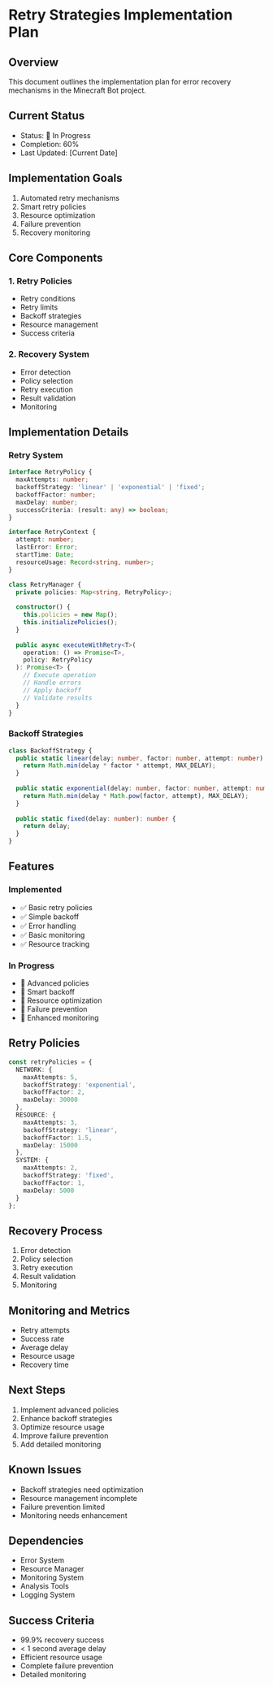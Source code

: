 # Retry Strategies Implementation Plan

## Overview
This document outlines the implementation plan for error recovery mechanisms in the Minecraft Bot project.

## Current Status
- Status: 🔄 In Progress
- Completion: 60%
- Last Updated: [Current Date]

## Implementation Goals
1. Automated retry mechanisms
2. Smart retry policies
3. Resource optimization
4. Failure prevention
5. Recovery monitoring

## Core Components

### 1. Retry Policies
- Retry conditions
- Retry limits
- Backoff strategies
- Resource management
- Success criteria

### 2. Recovery System
- Error detection
- Policy selection
- Retry execution
- Result validation
- Monitoring

## Implementation Details

### Retry System
```typescript
interface RetryPolicy {
  maxAttempts: number;
  backoffStrategy: 'linear' | 'exponential' | 'fixed';
  backoffFactor: number;
  maxDelay: number;
  successCriteria: (result: any) => boolean;
}

interface RetryContext {
  attempt: number;
  lastError: Error;
  startTime: Date;
  resourceUsage: Record<string, number>;
}

class RetryManager {
  private policies: Map<string, RetryPolicy>;
  
  constructor() {
    this.policies = new Map();
    this.initializePolicies();
  }
  
  public async executeWithRetry<T>(
    operation: () => Promise<T>,
    policy: RetryPolicy
  ): Promise<T> {
    // Execute operation
    // Handle errors
    // Apply backoff
    // Validate results
  }
}
```

### Backoff Strategies
```typescript
class BackoffStrategy {
  public static linear(delay: number, factor: number, attempt: number): number {
    return Math.min(delay * factor * attempt, MAX_DELAY);
  }
  
  public static exponential(delay: number, factor: number, attempt: number): number {
    return Math.min(delay * Math.pow(factor, attempt), MAX_DELAY);
  }
  
  public static fixed(delay: number): number {
    return delay;
  }
}
```

## Features

### Implemented
- ✅ Basic retry policies
- ✅ Simple backoff
- ✅ Error handling
- ✅ Basic monitoring
- ✅ Resource tracking

### In Progress
- 🔄 Advanced policies
- 🔄 Smart backoff
- 🔄 Resource optimization
- 🔄 Failure prevention
- 🔄 Enhanced monitoring

## Retry Policies
```typescript
const retryPolicies = {
  NETWORK: {
    maxAttempts: 5,
    backoffStrategy: 'exponential',
    backoffFactor: 2,
    maxDelay: 30000
  },
  RESOURCE: {
    maxAttempts: 3,
    backoffStrategy: 'linear',
    backoffFactor: 1.5,
    maxDelay: 15000
  },
  SYSTEM: {
    maxAttempts: 2,
    backoffStrategy: 'fixed',
    backoffFactor: 1,
    maxDelay: 5000
  }
};
```

## Recovery Process
1. Error detection
2. Policy selection
3. Retry execution
4. Result validation
5. Monitoring

## Monitoring and Metrics
- Retry attempts
- Success rate
- Average delay
- Resource usage
- Recovery time

## Next Steps
1. Implement advanced policies
2. Enhance backoff strategies
3. Optimize resource usage
4. Improve failure prevention
5. Add detailed monitoring

## Known Issues
- Backoff strategies need optimization
- Resource management incomplete
- Failure prevention limited
- Monitoring needs enhancement

## Dependencies
- Error System
- Resource Manager
- Monitoring System
- Analysis Tools
- Logging System

## Success Criteria
- 99.9% recovery success
- < 1 second average delay
- Efficient resource usage
- Complete failure prevention
- Detailed monitoring
